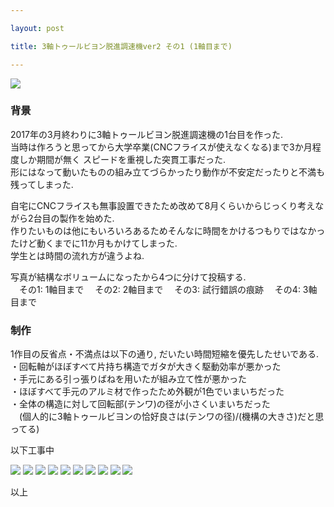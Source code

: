 ```yaml
---

layout: post

title: 3軸トゥールビヨン脱進調速機ver2 その1 (1軸目まで)  

---
```


<img src="https://gakuseishitsu.github.io/images/clock2018/1th/1th_001.jpg">

### 背景
2017年の3月終わりに3軸トゥールビヨン脱進調速機の1台目を作った.  
当時は作ろうと思ってから大学卒業(CNCフライスが使えなくなる)まで3か月程度しか期間が無く
スピードを重視した突貫工事だった.  
形にはなって動いたものの組み立てづらかったり動作が不安定だったりと不満も残ってしまった.  

自宅にCNCフライスも無事設置できたため改めて8月くらいからじっくり考えながら2台目の製作を始めた.  
作りたいものは他にもいろいろあるためそんなに時間をかけるつもりではなかったけど動くまでに11か月もかけてしまった.  
学生とは時間の流れ方が違うよね.  

写真が結構なボリュームになったから4つに分けて投稿する.  
　その1: 1軸目まで
　その2: 2軸目まで
　その3: 試行錯誤の痕跡
　その4: 3軸目まで

### 制作
1作目の反省点・不満点は以下の通り, だいたい時間短縮を優先したせいである.  
・回転軸がほぼすべて片持ち構造でガタが大きく駆動効率が悪かった  
・手元にある引っ張りばねを用いたが組み立て性が悪かった  
・ほぼすべて手元のアルミ材で作ったため外観が1色でいまいちだった  
・全体の構造に対して回転部(テンワ)の径が小さくいまいちだった  
　(個人的に3軸トゥールビヨンの恰好良さは(テンワの径)/(機構の大きさ)だと思ってる)

以下工事中


<img src="https://gakuseishitsu.github.io/images/clock2018/1th/1th_002.jpg">
<img src="https://gakuseishitsu.github.io/images/clock2018/1th/1th_003.jpg">
<img src="https://gakuseishitsu.github.io/images/clock2018/1th/1th_004.jpg">
<img src="https://gakuseishitsu.github.io/images/clock2018/1th/1th_005.jpg">
<img src="https://gakuseishitsu.github.io/images/clock2018/1th/1th_006.jpg">
<img src="https://gakuseishitsu.github.io/images/clock2018/1th/1th_007.jpg">
<img src="https://gakuseishitsu.github.io/images/clock2018/1th/1th_008.jpg">
<img src="https://gakuseishitsu.github.io/images/clock2018/1th/1th_009.jpg">
<img src="https://gakuseishitsu.github.io/images/clock2018/1th/1th_010.jpg">
<img src="https://gakuseishitsu.github.io/images/clock2018/1th/1th_011.jpg">

以上  